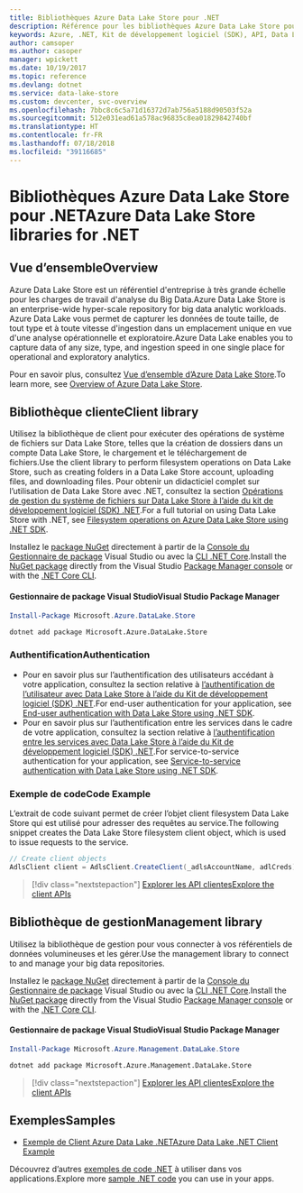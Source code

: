 ```yaml
---
title: Bibliothèques Azure Data Lake Store pour .NET
description: Référence pour les bibliothèques Azure Data Lake Store pour .NET
keywords: Azure, .NET, Kit de développement logiciel (SDK), API, Data Lake Store
author: camsoper
ms.author: casoper
manager: wpickett
ms.date: 10/19/2017
ms.topic: reference
ms.devlang: dotnet
ms.service: data-lake-store
ms.custom: devcenter, svc-overview
ms.openlocfilehash: 7bbc8c6c5a71d16372d7ab756a5188d90503f52a
ms.sourcegitcommit: 512e031ead61a578ac96835c8ea01829842740bf
ms.translationtype: HT
ms.contentlocale: fr-FR
ms.lasthandoff: 07/18/2018
ms.locfileid: "39116685"
---
```

# <a name="azure-data-lake-store-libraries-for-net"></a><span data-ttu-id="35b31-104">Bibliothèques Azure Data Lake Store pour .NET</span><span class="sxs-lookup"><span data-stu-id="35b31-104">Azure Data Lake Store libraries for .NET</span></span>

## <a name="overview"></a><span data-ttu-id="35b31-105">Vue d’ensemble</span><span class="sxs-lookup"><span data-stu-id="35b31-105">Overview</span></span>

<span data-ttu-id="35b31-106">Azure Data Lake Store est un référentiel d'entreprise à très grande échelle pour les charges de travail d'analyse du Big Data.</span><span class="sxs-lookup"><span data-stu-id="35b31-106">Azure Data Lake Store is an enterprise-wide hyper-scale repository for big data analytic workloads.</span></span> <span data-ttu-id="35b31-107">Azure Data Lake vous permet de capturer les données de toute taille, de tout type et à toute vitesse d'ingestion dans un emplacement unique en vue d'une analyse opérationnelle et exploratoire.</span><span class="sxs-lookup"><span data-stu-id="35b31-107">Azure Data Lake enables you to capture data of any size, type, and ingestion speed in one single place for operational and exploratory analytics.</span></span>

<span data-ttu-id="35b31-108">Pour en savoir plus, consultez [Vue d’ensemble d’Azure Data Lake Store](/azure/data-lake-store/data-lake-store-overview).</span><span class="sxs-lookup"><span data-stu-id="35b31-108">To learn more, see [Overview of Azure Data Lake Store](/azure/data-lake-store/data-lake-store-overview).</span></span>

## <a name="client-library"></a><span data-ttu-id="35b31-109">Bibliothèque cliente</span><span class="sxs-lookup"><span data-stu-id="35b31-109">Client library</span></span>

<span data-ttu-id="35b31-110">Utilisez la bibliothèque de client pour exécuter des opérations de système de fichiers sur Data Lake Store, telles que la création de dossiers dans un compte Data Lake Store, le chargement et le téléchargement de fichiers.</span><span class="sxs-lookup"><span data-stu-id="35b31-110">Use the client library to perform filesystem operations on Data Lake Store, such as creating folders in a Data Lake Store account, uploading files, and downloading files.</span></span>  <span data-ttu-id="35b31-111">Pour obtenir un didacticiel complet sur l’utilisation de Data Lake Store avec .NET, consultez la section [Opérations de gestion du système de fichiers sur Data Lake Store à l’aide du kit de développement logiciel (SDK) .NET](/azure/data-lake-store/data-lake-store-data-operations-net-sdk).</span><span class="sxs-lookup"><span data-stu-id="35b31-111">For a full tutorial on using Data Lake Store with .NET, see [Filesystem operations on Azure Data Lake Store using .NET SDK](/azure/data-lake-store/data-lake-store-data-operations-net-sdk).</span></span>

<span data-ttu-id="35b31-112">Installez le [package NuGet](https://www.nuget.org/packages/Microsoft.Azure.Management.DataLake.Store) directement à partir de la [Console du Gestionnaire de package][PackageManager] Visual Studio ou avec la [CLI .NET Core][DotNetCLI].</span><span class="sxs-lookup"><span data-stu-id="35b31-112">Install the [NuGet package](https://www.nuget.org/packages/Microsoft.Azure.Management.DataLake.Store) directly from the Visual Studio [Package Manager console][PackageManager] or with the [.NET Core CLI][DotNetCLI].</span></span>

#### <a name="visual-studio-package-manager"></a><span data-ttu-id="35b31-113">Gestionnaire de package Visual Studio</span><span class="sxs-lookup"><span data-stu-id="35b31-113">Visual Studio Package Manager</span></span>

```powershell
Install-Package Microsoft.Azure.DataLake.Store
```

```bash
dotnet add package Microsoft.Azure.DataLake.Store
```
### <a name="authentication"></a><span data-ttu-id="35b31-114">Authentification</span><span class="sxs-lookup"><span data-stu-id="35b31-114">Authentication</span></span>

* <span data-ttu-id="35b31-115">Pour en savoir plus sur l’authentification des utilisateurs accédant à votre application, consultez la section relative à [l’authentification de l’utilisateur avec Data Lake Store à l’aide du Kit de développement logiciel (SDK) .NET](/azure/data-lake-store/data-lake-store-end-user-authenticate-net-sdk).</span><span class="sxs-lookup"><span data-stu-id="35b31-115">For end-user authentication for your application, see [End-user authentication with Data Lake Store using .NET SDK](/azure/data-lake-store/data-lake-store-end-user-authenticate-net-sdk).</span></span>
* <span data-ttu-id="35b31-116">Pour en savoir plus sur l’authentification entre les services dans le cadre de votre application, consultez la section relative à [l’authentification entre les services avec Data Lake Store à l’aide du Kit de développement logiciel (SDK) .NET](/azure/data-lake-store/data-lake-store-service-to-service-authenticate-net-sdk).</span><span class="sxs-lookup"><span data-stu-id="35b31-116">For service-to-service authentication for your application, see [Service-to-service authentication with Data Lake Store using .NET SDK](/azure/data-lake-store/data-lake-store-service-to-service-authenticate-net-sdk).</span></span>

### <a name="code-example"></a><span data-ttu-id="35b31-117">Exemple de code</span><span class="sxs-lookup"><span data-stu-id="35b31-117">Code Example</span></span>

<span data-ttu-id="35b31-118">L’extrait de code suivant permet de créer l’objet client filesystem Data Lake Store qui est utilisé pour adresser des requêtes au service.</span><span class="sxs-lookup"><span data-stu-id="35b31-118">The following snippet creates the Data Lake Store filesystem client object, which is used to issue requests to the service.</span></span>

```csharp
// Create client objects
AdlsClient client = AdlsClient.CreateClient(_adlsAccountName, adlCreds);
```

> [!div class="nextstepaction"]
> [<span data-ttu-id="35b31-119">Explorer les API clientes</span><span class="sxs-lookup"><span data-stu-id="35b31-119">Explore the client APIs</span></span>](/dotnet/api/overview/azure/datalakestore/client)


## <a name="management-library"></a><span data-ttu-id="35b31-120">Bibliothèque de gestion</span><span class="sxs-lookup"><span data-stu-id="35b31-120">Management library</span></span>

<span data-ttu-id="35b31-121">Utilisez la bibliothèque de gestion pour vous connecter à vos référentiels de données volumineuses et les gérer.</span><span class="sxs-lookup"><span data-stu-id="35b31-121">Use the management library to connect to and manage your big data repositories.</span></span>

<span data-ttu-id="35b31-122">Installez le [package NuGet](https://www.nuget.org/packages/Microsoft.Azure.Management.DataLake.Store) directement à partir de la [Console du Gestionnaire de package][PackageManager] Visual Studio ou avec la [CLI .NET Core][DotNetCLI].</span><span class="sxs-lookup"><span data-stu-id="35b31-122">Install the [NuGet package](https://www.nuget.org/packages/Microsoft.Azure.Management.DataLake.Store) directly from the Visual Studio [Package Manager console][PackageManager] or with the [.NET Core CLI][DotNetCLI].</span></span>

#### <a name="visual-studio-package-manager"></a><span data-ttu-id="35b31-123">Gestionnaire de package Visual Studio</span><span class="sxs-lookup"><span data-stu-id="35b31-123">Visual Studio Package Manager</span></span>

```powershell
Install-Package Microsoft.Azure.Management.DataLake.Store
```

```bash
dotnet add package Microsoft.Azure.Management.DataLake.Store
```

> [!div class="nextstepaction"]
> [<span data-ttu-id="35b31-124">Explorer les API clientes</span><span class="sxs-lookup"><span data-stu-id="35b31-124">Explore the client APIs</span></span>](/dotnet/api/overview/azure/datalakestore/management)


## <a name="samples"></a><span data-ttu-id="35b31-125">Exemples</span><span class="sxs-lookup"><span data-stu-id="35b31-125">Samples</span></span>

* [<span data-ttu-id="35b31-126">Exemple de Client Azure Data Lake .NET</span><span class="sxs-lookup"><span data-stu-id="35b31-126">Azure Data Lake .NET Client Example</span></span>](https://azure.microsoft.com/resources/samples/data-lake-dotnet-client/)

<span data-ttu-id="35b31-127">Découvrez d’autres [exemples de code .NET](https://azure.microsoft.com/resources/samples/?platform=dotnet) à utiliser dans vos applications.</span><span class="sxs-lookup"><span data-stu-id="35b31-127">Explore more [sample .NET code](https://azure.microsoft.com/resources/samples/?platform=dotnet) you can use in your apps.</span></span>

[PackageManager]: https://docs.microsoft.com/nuget/tools/package-manager-console
[DotNetCLI]: https://docs.microsoft.com/dotnet/core/tools/dotnet-add-package
